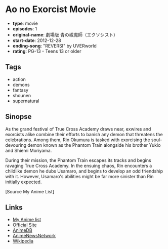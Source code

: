 # Ao no Exorcist Movie

-   **type**: movie
-   **episodes**: 1
-   **original-name**: 劇場版 青の祓魔師（エクソシスト）
-   **start-date**: 2012-12-28
-   **ending-song**: "REVERSI" by UVERworld
-   **rating**: PG-13 - Teens 13 or older

## Tags

-   action
-   demons
-   fantasy
-   shounen
-   supernatural

## Sinopse

As the grand festival of True Cross Academy draws near, exwires and exorcists alike combine their efforts to banish any demon that threatens the celebrations. Among them, Rin Okumura is tasked with exorcising the soul-devouring demon known as the Phantom Train alongside his brother Yukio and Shiemi Moriyama.

During their mission, the Phantom Train escapes its tracks and begins ravaging True Cross Academy. In the ensuing chaos, Rin encounters a childlike demon he dubs Usamaro, and begins to develop an odd friendship with it. However, Usamaro's abilities might be far more sinister than Rin initially expected.

[Source My Anime List]

## Links

-   [My Anime list](https://myanimelist.net/anime/11737/Ao_no_Exorcist_Movie)
-   [Official Site](http://www.ao-ex.com/)
-   [AnimeDB](http://anidb.info/perl-bin/animedb.pl?show=anime&aid=8689)
-   [AnimeNewsNetwork](http://www.animenewsnetwork.com/encyclopedia/anime.php?id=13631)
-   [Wikipedia](http://en.wikipedia.org/wiki/Ao_no_Exorcist)
